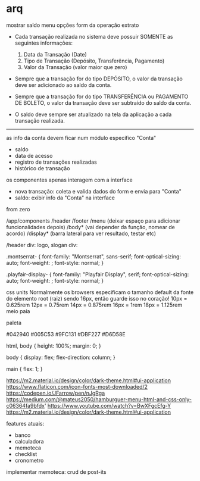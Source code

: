 # arq

mostrar saldo
menu opções
form da operação
extrato

- Cada transação realizada no sistema deve possuir SOMENTE as seguintes informações:

  1. Data da Transação (Date)
  2. Tipo de Transação (Depósito, Transferência, Pagamento)
  3. Valor da Transação (valor maior que zero)

- Sempre que a transação for do tipo DEPÓSITO, o valor da transação deve ser adicionado ao saldo da conta.
- Sempre que a transação for do tipo TRANSFERÊNCIA ou PAGAMENTO DE BOLETO, o valor da transação deve ser subtraído do saldo da conta.
- O saldo deve sempre ser atualizado na tela da aplicação a cada transação realizada.

---

as info da conta devem ficar num módulo específico "Conta"

- saldo
- data de acesso
- registro de transações realizadas
- histórico de transação

os componentes apenas interagem com a interface

- nova transação: coleta e valida dados do form e envia para "Conta"
- saldo: exibir info da "Conta" na interface

from zero

/app/components
/header
/footer
/menu (deixar espaço para adicionar funcionalidades depois)
/body* (vai depender da função, nomear de acordo)
/display* (barra lateral para ver resultado, testar etc)

/header
div: logo, slogan
div:

.montserrat-<uniquifier> {
font-family: "Montserrat", sans-serif;
font-optical-sizing: auto;
font-weight: <weight>;
font-style: normal;
}

.playfair-display-<uniquifier> {
font-family: "Playfair Display", serif;
font-optical-sizing: auto;
font-weight: <weight>;
font-style: normal;
}

css units
Normalmente os browsers especificam o tamanho default da fonte do elemento root (raiz) sendo 16px, então guarde isso no coração!
10px = 0.625rem
12px = 0.75rem
14px = 0.875rem
16px = 1rem
18px = 1.125rem
meio paia

paleta

#042940
#005C53
#9FC131
#DBF227
#D6D58E

html, body {
height: 100%;
margin: 0;
}

body {
display: flex;
flex-direction: column;
}

main {
flex: 1;
}

https://m2.material.io/design/color/dark-theme.html#ui-application
https://www.flaticon.com/icon-fonts-most-downloaded/2
https://codepen.io/JFarrow/pen/nJgRga
https://medium.com/@mateus2050/hamburguer-menu-html-and-css-only-c06364fa9bfdx'
https://www.youtube.com/watch?v=BwXFgcEfg-Y
https://m2.material.io/design/color/dark-theme.html#ui-application

features atuais:

- banco
- calculadora
- memoteca
- checklist
- cronometro

implementar memoteca: crud de post-its
